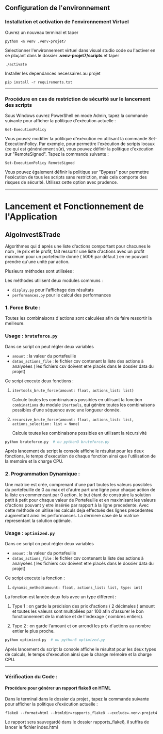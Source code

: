 ## Configuration de l'environnement

### Installation et activation de l'environnement Virtuel
Ouvrez un nouveau terminal et taper  
```
python -m venv .venv-projet7
```
Selectionner l'environnement virtuel dans visual studio code ou l'activer en se plaçant dans le dossier **.venv-projet7/scripts** et taper
```
./activate
```
Installer les dependances necessaires au projet
```
pip install -r requirements.txt
```

---

### Procédure en cas de restriction de sécurité sur le lancement des scripts

Sous Windows ouvrez PowerShell en mode Admin, tapez la commande suivante pour afficher la politique d'exécution actuelle :
```
Get-ExecutionPolicy
```

Vous pouvez modifier la politique d'exécution en utilisant la commande Set-ExecutionPolicy. Par exemple, pour permettre l'exécution de scripts locaux (ce qui est généralement sûr), vous pouvez définir la politique d'exécution sur "RemoteSigned". Tapez la commande suivante :
```
Set-ExecutionPolicy RemoteSigned
```

Vous pouvez également définir la politique sur "Bypass" pour permettre l'exécution de tous les scripts sans restriction, mais cela comporte des risques de sécurité. Utilisez cette option avec prudence.

---



# Lancement et Fonctionnement de l'Application

## AlgoInvest&Trade

Algorithmes qui d'aprés une liste d'actions comportant pour chacunes le nom , le prix et le profit, fait ressortir une liste d'actions avec un profit maximum pour un portefeuille donné ( 500€ par défaut ) en ne pouvant prendre qu'une unité par action.

Plusieurs méthodes sont utilisées :

Les méthodes utilisent deux modules communs :

* `display.py` pour l'affichage des résultats
* `performances.py` pour le calcul des performances

### 1.  **Force Brute :** 
Toutes les combinaisons d'actions sont calculées afin de faire ressortir la meilleure.

### Usage : `bruteforce.py`

Dans ce script on peut régler deux variables

* `amount` : la valeur du portefeuille
* `datas_actions_file` : le fichier csv contenant la liste des actions à analysées ( les fichiers csv doivent etre placés dans le dossier data du projet)

Ce script execute deux fonctions : 

1. `itertools_brute_force(amount: float, actions_list: list)`

    Calcule toutes les combinaisons possibles en utilisant la fonction `combinations` du module `itertools`, qui génère toutes les combinaisons possibles d'une séquence avec une longueur donnée.

2. `recursive_brute_force(amount: float, actions_list: list, actions_selection: list = None)`

    Calcule toutes les combinaisons possibles en utilisant la récursivité

```bash
python bruteforce.py  # ou python3 bruteforce.py
```

Aprés lancement du script la console affiche le résultat pour les deux fonctions, le temps d'execution de chaque fonction ainsi que l'utilisation de la memoire et la charge CPU.




### 2. **Programmation Dynamique :** 
Une matrice est crée, comprenant d'une part toutes les valeurs possibles du portefeuille de 0 au max et d'autre part une ligne pour chaque action de la liste en commencant par 0 action.
le but étant de construire la solution petit à petit pour chaque valeur de Portefeuille et en maximisant les valeurs d'actions pouvant y etre insérée par rapport à la ligne precedente.
Avec cette méthode on uitlise les calculs deja effectués des lignes precedentes augmentant ainsi les performances.
La derniere case de la matrice representant la solution optimale.

### Usage : `optimized.py`

Dans ce script on peut régler deux variables

* `amount` : la valeur du portefeuille
* `datas_actions_file` : le fichier csv contenant la liste des actions à analysées ( les fichiers csv doivent etre placés dans le dossier data du projet)

Ce script execute la fonction : 

1. `dynamic_method(amount: float, actions_list: list, type: int)`

La fonction est lancée deux fois avec un type different :

1. Type 1 : on garde la précision des prix d'actions ( 2 décimales )
    amount et toutes les valeurs sont multipliées par 100 afin d'assurer le bon fonctionnement de la matrice et de l'indexage ( nombres entiers).

2. Type 2 : on garde l'amount et on arrondi les prix d'actions au nombre entier le plus proche.


```bash
python optimized.py  # ou python3 optimized.py
```

Aprés lancement du script la console affiche le résultat pour les deux types de calculs, le temps d'execution ainsi que la charge mémoire et la charge CPU.

---- 

### Vérification du Code : 

#### Procédure pour générer un rapport flake8 en HTML


Dans le terminal dans le dossier du projet , tapez la commande suivante pour afficher la politique d'exécution actuelle :
```
flake8 --format=html --htmldir=rapports_flake8 --exclude=.venv-projet4
```
Le rapport sera sauvegardé dans le dossier rapports_flake8, il suffira de lancer le fichier index.html


